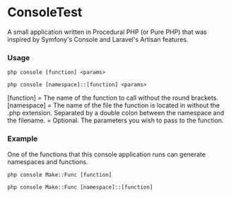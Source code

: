 # ConsoleTest
A small application written in Procedural PHP (or Pure PHP) that was inspired by Symfony's Console and Laravel's Artisan features.

### Usage
`php console [function] <params>`

`php console [namespace]::[function] <params>`

[function] = The name of the function to call without the round brackets.
[namespace] = The name of the file the function is located in without the .php extension. Separated by a double colon between the namespace and the filename.
<params> = Optional. The parameters you wish to pass to the function.

### Example
One of the functions that this console application runs can generate namespaces and functions.

`php console Make::Func [function]`

`php console Make::Func [namespace]::[function]`
